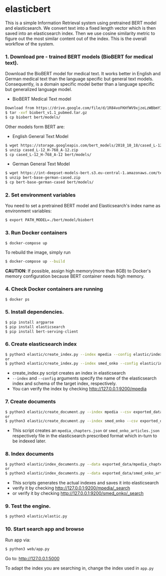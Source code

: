 # elasticbert

This is a simple Information Retrieval system using pretrained BERT model and elasticsearch. 
We convert text into a fixed length vector which is then saved into an elasticsearch index. 
Then we use cosine similarity metric to figure out the most similar content out of the index. 
This is the overall workflow of the system.

### 1. Download pre - trained BERT models (BioBERT for medical text).

Download the BioBERT model for medical text. It works better in English and German medical text than the language specific but general text models.
Consequently, is a domain specific model better than a language specific but generalized language model.

* BioBERT Medical Text model

```bash
Download from https://drive.google.com/file/d/1R84voFKHfWV9xjzeLzWBbmY1uOMYpnyD/view?usp=sharing
$ tar -xvf biobert_v1.1_pubmed.tar.gz
$ cp biobert bert/models/
```

Other models form BERT are: 

* English General Text Model
```bash
$ wget https://storage.googleapis.com/bert_models/2018_10_18/cased_L-12_H-768_A-12.zip
$ unzip cased_L-12_H-768_A-12.zip
$ cp cased_L-12_H-768_A-12 bert/models/
```
* German General Text Model
```bash
$ wget https://int-deepset-models-bert.s3.eu-central-1.amazonaws.com/tensorflow/bert-base-german-cased.zip
$ unzip bert-base-german-cased.zip
$ cp bert-base-german-cased bert/models/
```

### 2. Set environment variables
You need to set a pretrained BERT model and Elasticsearch's index name as environment variables:
```bash
$ export PATH_MODEL=./bert/model/biobert
```
### 3. Run Docker containers
 ```bash
$ docker-compose up
```
To rebuild the image, simply run
 ```bash
$ docker-compose up --build
```
**CAUTION**: If possible, assign high memory(more than 8GB) to Docker's memory configuration because BERT container needs high memory.
### 4. Check Docker containers are running
 ```bash
$ docker ps
```
### 5. Install dependencies.
```bash
$ pip install argparse 
$ pip install elasticsearch 
$ pip install bert-serving-client
```
### 6. Create elasticsearch index
```bash
$ python3 elastic/create_index.py --index mpedia --config elastic/index_config.json
or 
$ python3 elastic/create_index.py --index smed_onko --config elastic/index_config.json
```
   * create_index.py script creates an index in elasticsearch
   * `--index` and `--config` arguments specify the name of the elasticsearch index and schema of the target index, respectively.
   * You can verify the index by checking http://127.0.0.1:9200/mpedia

### 7. Create documents
```bash
$ python3 elastic/create_document.py --index mpedia --csv exported_data/mpedia_chapters.csv --output exported_data/mpedia_chapters.json
or
$ python3 elastic/create_document.py --index smed_onko --csv exported_data/smed_onko_articles.csv --output exported_data/smed_onko_articles.json
```
   * This script creates an `mpedia_chapters.json` or `smed_onko_articles.json` respectively  file in the elasticsearch prescribed format which in-turn to be indexed later.
   
### 8. Index documents
```bash
$ python3 elastic/index_documents.py --data exported_data/mpedia_chapters.json
or
$ python3 elastic/index_documents.py --data exported_data/smed_onko_articles.json
```
   * This scripts generates the actual indexes and saves it into elasticsearch
   * verify it by checking http://127.0.0.1:9200/mpedia/_search
   * or verify it by checking http://127.0.0.1:9200/smed_onko/_search

### 9. Test the engine.
```bash
$ python3 elastic/elastic.py
```

### 10. Start search app and browse
Run app via:
```bash
$ python3 web/app.py
```
Go to: http://127.0.0.1:5000

To adapt the index you are searching in, change the index used in `app.py`